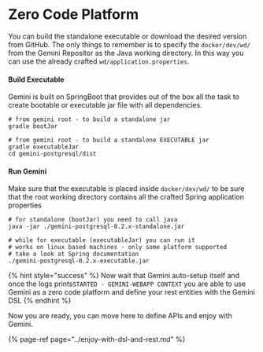 # Zero Code Platform

You can build the standalone executable or download the desired version from GitHub. The only things to remember is to specify the `docker/dev/wd/` from the Gemini Repositor as the Java working directory. In this way you can use the already crafted `wd/application.properties`.

#### **Build Executable**

Gemini is built on SpringBoot that provides out of the box all the task to create bootable or executable jar file with all dependencies.

```text
# from gemini root - to build a standalone jar
gradle bootJar

# from gemini root - to build a standalone EXECUTABLE jar
gradle executableJar
cd gemini-postgresql/dist
```

#### Run Gemini

Make sure that the executable is placed inside `docker/dev/wd/` to be sure that the root working directory contains all the crafted Spring application properties

```text
# for standalone (bootJar) you need to call java
java -jar ./gemini-postgresql-0.2.x-standalone.jar

# while for executable (executableJar) you can run it
# works on linux based machines - only some platform supported
# take a look at Spring documentation
./gemini-postgresql-0.2.x-executable.jar
```

{% hint style="success" %}
Now wait that Gemini auto-setup itself and once the logs prints`STARTED - GEMINI-WEBAPP CONTEXT` you are able to use Gemini as a zero code platform and define your rest entities with the Gemini DSL
{% endhint %}

Now you are ready, you can move here to define APIs and enjoy with Gemini.

{% page-ref page="../enjoy-with-dsl-and-rest.md" %}

